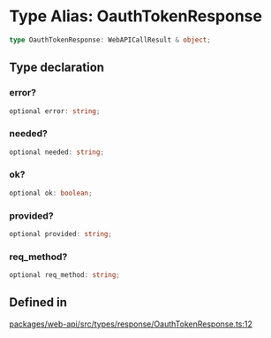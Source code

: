 # Type Alias: OauthTokenResponse

```ts
type OauthTokenResponse: WebAPICallResult & object;
```

## Type declaration

### error?

```ts
optional error: string;
```

### needed?

```ts
optional needed: string;
```

### ok?

```ts
optional ok: boolean;
```

### provided?

```ts
optional provided: string;
```

### req\_method?

```ts
optional req_method: string;
```

## Defined in

[packages/web-api/src/types/response/OauthTokenResponse.ts:12](https://github.com/slackapi/node-slack-sdk/blob/main/packages/web-api/src/types/response/OauthTokenResponse.ts#L12)

